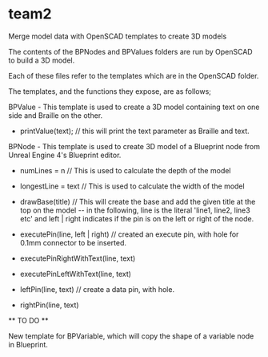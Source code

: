 # team2
Merge model data with OpenSCAD templates to create 3D models


The contents of the BPNodes and BPValues folders are run by OpenSCAD to build a 3D model.

Each of these files refer to the templates which are in the OpenSCAD folder.

The templates, and the functions they expose, are as follows;

BPValue - This template is used to create a 3D model containing text on one side and Braille on the other.
- printValue(text);   // this will print the text parameter as Braille and text.

BPNode - This template is used to create 3D model of a Blueprint node from Unreal Engine 4's Blueprint editor.
- numLines = n        // This is used to calculate the depth of the model
- longestLine = text  // This is used to calculate the width of the model
- drawBase(title)     // This will create the base and add the given title at the top on the model
-- in the following, line is the literal 'line1, line2, line3 etc' and left | right indicates if the pin is on the left or right of the node.
- executePin(line, left | right) // created an execute pin, with hole for 0.1mm connector to be inserted.
- executePinRightWithText(line, text)
- executePinLeftWithText(line, text)

- leftPin(line, text)  // create a data pin, with hole.
- rightPin(line, text)

** TO DO **

New template for BPVariable, which will copy the shape of a variable node in Blueprint.
